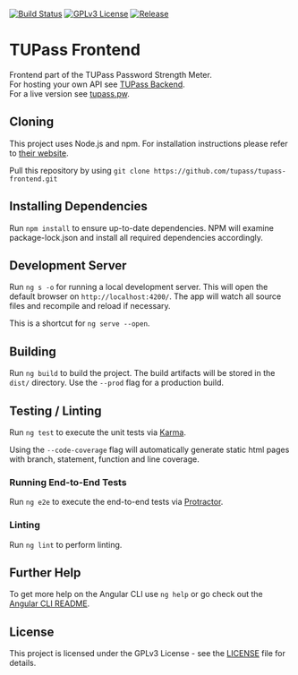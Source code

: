 [![Build Status](https://travis-ci.org/tupass/tupass-frontend.svg?branch=master)](https://travis-ci.org/tupass/tupass-frontend) 
[![GPLv3 License](https://img.shields.io/badge/License-GPLv3-brightgreen.svg)](https://github.com/tupass/tupass-frontend/LICENSE) 
[![Release](https://img.shields.io/github/release/tupass/tupass-frontend.svg?label=Release)](https://github.com/tupass/tupass-frontend/releases) 


# TUPass Frontend

Frontend part of the TUPass Password Strength Meter.  
For hosting your own API see [TUPass Backend](https://github.com/tupass/tupass-backend).  
For a live version see [tupass.pw](https://tupass.pw).


## Cloning

This project uses Node.js and npm. For installation instructions please refer to [their website](https://nodejs.org/en/download/).

Pull this repository by using `git clone https://github.com/tupass/tupass-frontend.git`


## Installing Dependencies

Run `npm install` to ensure up-to-date dependencies. NPM will examine package-lock.json and install all required dependencies accordingly.

## Development Server

Run `ng s -o` for running a local development server. This will open the default browser on `http://localhost:4200/`. The app will watch all source files and recompile and reload if necessary.

This is a shortcut for `ng serve --open`.

## Building

Run `ng build` to build the project. The build artifacts will be stored in the `dist/` directory. Use the `--prod` flag for a production build.

## Testing / Linting

Run `ng test` to execute the unit tests via [Karma](https://karma-runner.github.io).

Using the `--code-coverage` flag will automatically generate static html pages with branch, statement, function and line coverage.

### Running End-to-End Tests

Run `ng e2e` to execute the end-to-end tests via [Protractor](http://www.protractortest.org/).

### Linting

Run `ng lint` to perform linting.

## Further Help

To get more help on the Angular CLI use `ng help` or go check out the [Angular CLI README](https://github.com/angular/angular-cli/blob/master/README.md).

## License

This project is licensed under the GPLv3 License - see the [LICENSE](LICENSE) file for details.